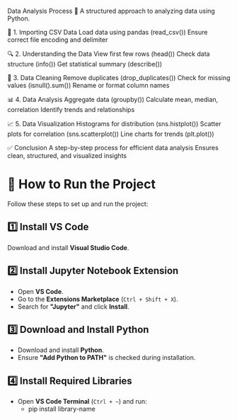 Data Analysis Process 🚀
A structured approach to analyzing data using Python.

📂 1. Importing CSV Data
Load data using pandas (read_csv())
Ensure correct file encoding and delimiter



🔍 2. Understanding the Data
View first few rows (head())
Check data structure (info())
Get statistical summary (describe())



🧹 3. Data Cleaning
Remove duplicates (drop_duplicates())
Check for missing values (isnull().sum())
Rename or format column names



📊 4. Data Analysis
Aggregate data (groupby())
Calculate mean, median, correlation
Identify trends and relationships



📈 5. Data Visualization
Histograms for distribution (sns.histplot())
Scatter plots for correlation (sns.scatterplot())
Line charts for trends (plt.plot())



✅ Conclusion
A step-by-step process for efficient data analysis
Ensures clean, structured, and visualized insights


# 🚀 How to Run the Project  

Follow these steps to set up and run the project:  

## 1️⃣ Install VS Code  
Download and install **Visual Studio Code**.  

## 2️⃣ Install Jupyter Notebook Extension  
- Open **VS Code**.  
- Go to the **Extensions Marketplace** (`Ctrl + Shift + X`).  
- Search for **"Jupyter"** and click **Install**.

## 3️⃣ Download and Install Python  
- Download and install **Python**.  
- Ensure **"Add Python to PATH"** is checked during installation.  


## 4️⃣ Install Required Libraries  
- Open **VS Code Terminal** (`Ctrl + ~`) and run:
  - pip install library-name
